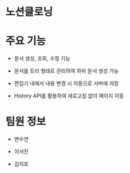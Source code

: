 # 노션클로닝

# 주요 기능

- 문서 생성, 조회, 수정 기능

- 문서를 트리 형태로 관리하여 하위 문서 생성 가능

- 편집기 내에서 내용 변경 시 자동으로 서버에 저장

- History API를 활용하여 새로고침 없이 페이지 이동

# 팀원 정보

- 변수연

- 이서진

- 김지호
